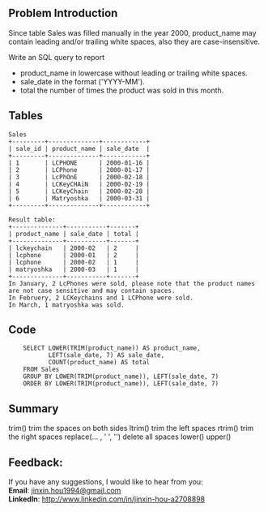 ## Problem Introduction

Since table Sales was filled manually in the year 2000, product_name may contain leading and/or trailing white spaces, also they are case-insensitive.

Write an SQL query to report

- product_name in lowercase without leading or trailing white spaces.
- sale_date in the format ('YYYY-MM').
- total the number of times the product was sold in this month.

## Tables
```
Sales
+---------+--------------+------------+
| sale_id | product_name | sale_date  |
+---------+--------------+------------+
| 1       | LCPHONE      | 2000-01-16 |
| 2       | LCPhone      | 2000-01-17 |
| 3       | LcPhOnE      | 2000-02-18 |
| 4       | LCKeyCHAiN   | 2000-02-19 |
| 5       | LCKeyChain   | 2000-02-28 |
| 6       | Matryoshka   | 2000-03-31 |
+---------+--------------+------------+

Result table:
+--------------+-----------+-------+
| product_name | sale_date | total |
+--------------+-----------+-------+
| lckeychain   | 2000-02   | 2     |
| lcphone      | 2000-01   | 2     |
| lcphone      | 2000-02   | 1     |
| matryoshka   | 2000-03   | 1     |
+--------------+-----------+-------+
In January, 2 LcPhones were sold, please note that the product names are not case sensitive and may contain spaces.
In Februery, 2 LCKeychains and 1 LCPhone were sold.
In March, 1 matryoshka was sold.
```

## Code
```
    SELECT LOWER(TRIM(product_name)) AS product_name, 
           LEFT(sale_date, 7) AS sale_date, 
           COUNT(product_name) AS total
    FROM Sales
    GROUP BY LOWER(TRIM(product_name)), LEFT(sale_date, 7)
    ORDER BY LOWER(TRIM(product_name)), LEFT(sale_date, 7)
```

## Summary
trim() trim the spaces on both sides
ltrim() trim the left spaces
rtrim() trim the right spaces
replace(... , ' ', '') delete all spaces
lower() upper()

## Feedback:
If you have any suggestions, I would like to hear from you:<br/>
**Email**: jinxin.hou1994@gmail.com<br/>
**LinkedIn**: http://www.linkedin.com/in/jinxin-hou-a2708898
